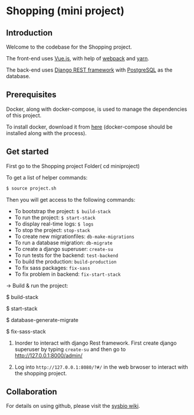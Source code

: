 # Shopping (mini project)

## Introduction

Welcome to the codebase for the Shopping project. 

The front-end uses [Vue.js](https://vuejs.org), with help of [webpack](https://webpack.js.org) and [yarn](https://yarnpkg.com/en/). 

The back-end uses [Django REST framework](http://www.django-rest-framework.org) with [PostgreSQL](https://www.postgresql.org) as the database.

## Prerequisites

Docker, along with docker-compose, is used to manage the dependencies of this project. 

To install docker, download it from [here](https://www.docker.com/products/docker) (docker-compose should be installed along with the process).


## Get started

First go to the Shopping project Folder( cd miniproject)


To get a list of helper commands:

```bash
$ source project.sh
```

Then you will get access to the following commands:

- To bootstrap the project: `$ build-stack`
- To run the project: `$ start-stack`
- To display real-time logs: `$ logs`
- To stop the project: `stop-stack`
- To create new migrationfiles: `db-make-migrations`
- To run a database migration: `db-migrate`
- To create a django superuser: `create-su`
- To run tests for the backend: `test-backend`
- To build the production: `build-production`
- To fix sass packages: `fix-sass`
- To fix problem in backend: `fix-start-stack`


-> Build & run the project:

$ build-stack

$ start-stack

$ database-generate-migrate 

$ fix-sass-stack


1. Inorder to interact with django Rest framework. First create django superuser by typing `create-su` and then go to http://127.0.0.1:8000/admin/ 

2. Log into `http://127.0.0.1:8080/?#/` in the web brwoser to interact with the shopping project.


## Collaboration

For details on using github, please visit the [sysbio wiki](http://wiki.sysbio.chalmers.se/mediawiki/index.php/Development_guidelines#Github).